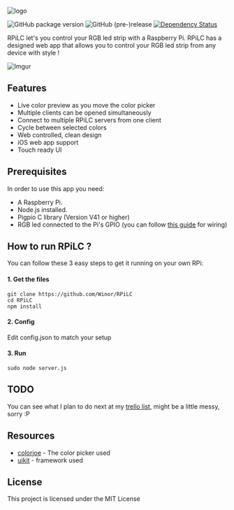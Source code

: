 ![logo](https://i.imgur.com/lPYcuWA.png)

![GitHub package version](https://img.shields.io/github/package-json/v/Winor/RPiLC.svg)
![GitHub (pre-)release](https://img.shields.io/github/release/Winor/RPiLC/all.svg)
[![Dependency Status](https://david-dm.org/Winor/RPiLC.svg)](https://david-dm.org/Winor/RPiLC)

RPiLC let's you control your RGB led strip with a Raspberry Pi. RPiLC has a designed web app that allows you to control your RGB led strip from any device with style !

![Imgur](https://i.imgur.com/Gg8tnId.png)

## Features
* Live color preview as you move the color picker
* Multiple clients can be opened simultaneously
* Connect to multiple RPiLC servers from one client
* Cycle between selected colors
* Web controlled, clean design
* iOS web app support
* Touch ready UI

## Prerequisites
In order to use this app you need:
* A Raspberry Pi.
* Node.js installed.
* Pigpio C library (Version V41 or higher)
* RGB led connected to the Pi's GPIO (you can follow [this guide](http://dordnung.de/raspberrypi-ledstrip/) for wiring)

## How to run RPiLC ?
You can follow these 3 easy steps to get it running on your own RPi:

#### 1. Get the files

```
git clone https://github.com/Winor/RPiLC
cd RPiLC
npm install
```
#### 2. Config
Edit config.json to match your setup

#### 3. Run

```
sudo node server.js
```

## TODO
You can see what I plan to do next at my [trello list](https://trello.com/b/78vXfIeE), might be a little messy, sorry :P

## Resources

* [colorjoe](https://github.com/bebraw/colorjoe) - The color picker used
* [uikit](https://github.com/uikit/uikit) - framework used

## License

This project is licensed under the MIT License
